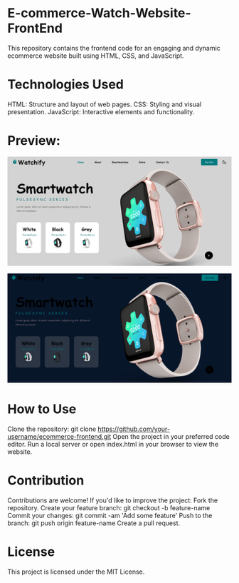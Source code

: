# E-commerce-Watch-Website-FrontEnd
This repository contains the frontend code for an engaging and dynamic ecommerce website built using HTML, CSS, and JavaScript. 

# Technologies Used
HTML: Structure and layout of web pages.
CSS: Styling and visual presentation.
JavaScript: Interactive elements and functionality.

# Preview:
![Portfolio](https://github.com/SANJAYSS-SRM-26/E-commerce-Watch-Website-FrontEnd/blob/main/Preview1.png)


![Portfolio](https://github.com/SANJAYSS-SRM-26/E-commerce-Watch-Website-FrontEnd/blob/main/Preview2.png)


# How to Use
Clone the repository: git clone https://github.com/your-username/ecommerce-frontend.git
Open the project in your preferred code editor.
Run a local server or open index.html in your browser to view the website.

# Contribution
Contributions are welcome! If you'd like to improve the project:
Fork the repository.
Create your feature branch: git checkout -b feature-name
Commit your changes: git commit -am 'Add some feature'
Push to the branch: git push origin feature-name
Create a pull request.

# License
This project is licensed under the MIT License.
